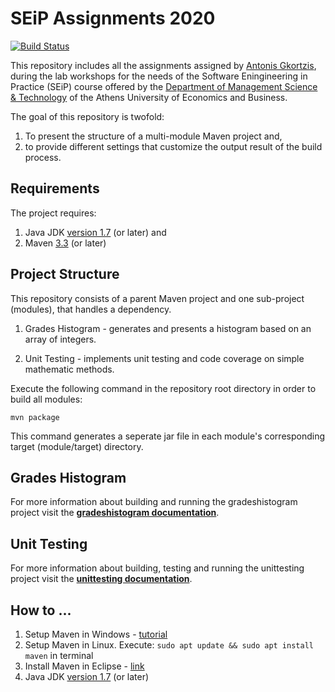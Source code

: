# SEiP Assignments 2020

[![Build Status](https://travis-ci.com/Aliki-Ntouzgou/SEiP-Assignments-2020.svg?token=KGQ4yLReetURUiSy9Bt9&branch=development)](https://travis-ci.com/Aliki-Ntouzgou/SEiP-Assignments-2020)

This repository includes all the assignments assigned by <a href="https://github.com/AntonisGkortzis">Antonis Gkortzis</a>, during the lab workshops for the needs of the Software Eningineering in Practice (SEiP) course offered by the <a href="https://www.dept.aueb.gr/en/dmst">Department of Management Science & Technology</a> of the Athens University of Economics and Business.

The goal of this repository is twofold:

1. To present the structure of a multi-module Maven project and,
2. to provide different settings that customize the output result of the build process.

## Requirements

The project requires:

1. Java JDK <a href="https://www.oracle.com/java/technologies/javase-jdk8-downloads.html">version 1.7</a> (or later) and
2. Maven <a href="https://maven.apache.org/download.cgi">3.3</a> (or later)

## Project Structure

This repository consists of a parent Maven project and one sub-project (modules), that handles a dependency.

1. Grades Histogram - generates and presents a histogram based on an array of integers.

2. Unit Testing - implements unit testing and code coverage on simple mathematic methods. 

Execute the following command in the repository root directory in order to build all modules:

```
mvn package
```

This command generates a seperate jar file in each module's corresponding target (module/target) directory.

## Grades Histogram

For more information about building and running the gradeshistogram project visit the <a href="https://github.com/Aliki-Ntouzgou/SEiP-Assignments-2020/blob/development/gradeshistogram/README.md#grades-histogram"><b>gradeshistogram documentation</b></a>.

## Unit Testing

For more information about building, testing and running the unittesting project visit the <a href="https://github.com/Aliki-Ntouzgou/SEiP-Assignments-2020/tree/development/unittesting#unit-testing"><b>unittesting documentation</b></a>.

## How to ...
 1. Setup Maven in Windows - <a href="https://mkyong.com/maven/how-to-install-maven-in-windows/">tutorial</a>
 2. Setup Maven in Linux. Execute:  ```sudo apt update && sudo apt install maven``` in terminal
 3. Install Maven in Eclipse - <a href="https://www.eclipse.org/m2e/">link</a>
 4. Java JDK <a href="https://www.oracle.com/java/technologies/javase-jdk8-downloads.html">version 1.7</a> (or later)
 
